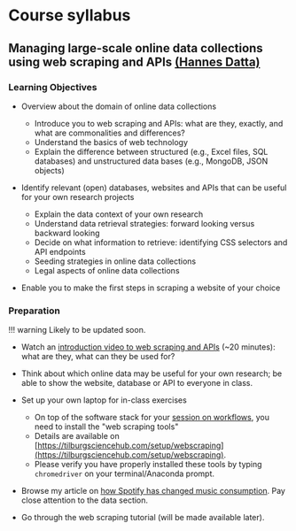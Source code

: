 # Course syllabus

## Managing large-scale online data collections using web scraping and APIs [(Hannes Datta)](../about.md#hannes-datta)

### Learning Objectives

-	Overview about the domain of online data collections
    -	Introduce you to web scraping and APIs: what are they, exactly, and what are commonalities and differences?
    -	Understand the basics of web technology
    -	Explain the difference between structured (e.g., Excel files, SQL databases) and unstructured data bases (e.g., MongoDB, JSON objects)

-	Identify relevant (open) databases, websites and APIs that can be useful for your own research projects
    -	Explain the data context of your own research
  	- Understand data retrieval strategies: forward looking versus backward looking
    -	Decide on what information to retrieve: identifying CSS selectors and API endpoints
    -	Seeding strategies in online data collections
    -	Legal aspects of online data collections

-	Enable you to make the first steps in scraping a website of your choice

### Preparation

!!! warning
    Likely to be updated soon.

- Watch an [introduction video to web scraping and APIs](https://tiu.nu/scraping-video) (~20 minutes): what are they, what can they be used for?

-	Think about which online data may be useful for your own research; be able to show the website, database or API to everyone in class.

- Set up your own laptop for in-class exercises
    - On top of the software stack for your [session on workflows](workflows.md), you need to install the "web scraping tools"
    - Details are available on [https://tilburgsciencehub.com/setup/webscraping](https://tilburgsciencehub.com/setup/webscraping).
    - Please verify you have properly installed these tools by typing `chromedriver` on your terminal/Anaconda prompt. 

- Browse my article on [how Spotify has changed music consumption](https://tiu.nu/spotify). Pay close attention to the data section.

- Go through the web scraping tutorial (will be made available later).

